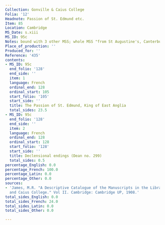 ```yaml
---
Collection: Gonville & Caius College
Folia: '12'
Headnote: Passion of St. Edmund etc.
Item: 85
Location: Cambridge
MS_Date: s.xiii
MS_ID: 95c
Notes: bound with 3 other MSS; whole MSS "from St Augustine's, Canterbury"
Place_of_production: ''
Produced_for: ''
Reference: '435'
contents:
- MS_ID: 95c
  end_folio: '128'
  end_side: ''
  item: 1
  language: French
  ordinal_end: 128
  ordinal_start: 105
  start_folio: '105'
  start_side: ''
  title: The Passion of St. Edmund, King of East Anglia
  total_sides: 23.5
- MS_ID: 95c
  end_folio: '128'
  end_side: ''
  item: 2
  language: French
  ordinal_end: 128
  ordinal_start: 128
  start_folio: '128'
  start_side: ''
  title: Declensional endings (Dean no. 299)
  total_sides: 0.5
percentage_English: 0.0
percentage_French: 100.0
percentage_Latin: 0.0
percentage_Other: 0.0
sources:
- 'James, M.R. "A Descriptive Catalogue of the Manuscripts in the Library of Gonville
  and Caius College." Vol II. Cambridge: Cambridge UP, 1908.'
total_sides_English: 0.0
total_sides_French: 24.0
total_sides_Latin: 0.0
total_sides_Other: 0.0

---
```

